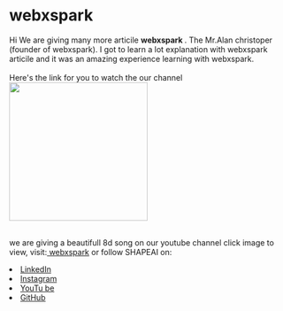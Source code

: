 # webxspark
Hi We are giving many more articile <b> webxspark
</b>.
The  Mr.Alan christoper (founder of webxspark). I got to
learn a lot explanation with webxspark articile and it was an amazing experience learning with webxspark.
<br><br>Here's the link for you to watch the our channel<br>
<a href="https://www.youtube.com/playlist?list=PL7zl8TDRnbumsiEeX4lkDw5D_NZ1WVEy3"> <img src="Webxspark_logo_A4.png" style="width: 250px;"> </a>



<br>we are giving a beautifull 8d song on our youtube channel click image to view, visit:<a href="">
webxspark</a>
or follow SHAPEAI on:
<li><a href=
"#">LinkedIn</a>
<li><a href=
"https://www.instagram.com/webxspark/">Instagram</a>
<li><a
href=
"https://www.youtube.com/channel/UCkFKKjMyRu1yC8_AknH0qzg">YouTu
be</a>
<li><a href=
"https://github.com/webxspark">GitHub</a>
